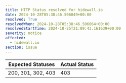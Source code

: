 ```yaml
---
title: HTTP Status resolved for hidewall.io
date: 2024-10-28T05:38:46.506049+00:00
resolved: True
resolvedWhen: 2024-10-28T05:38:46.506064+00:00
resolvedStartTime: 2024-10-25T21:09:43.161639+00:00
severity: notice
affected:
  - hidewall.io
section: issue
---
```


| Expected Statuses | Actual Status  |
|-------------------|----------------|
| 200, 301, 302, 403 | 403 |
